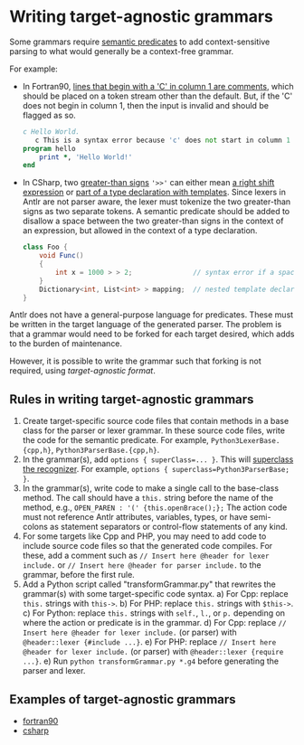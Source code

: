 # Writing target-agnostic grammars

Some grammars require
[semantic predicates](https://github.com/antlr/antlr4/blob/dev/doc/predicates.md)
to add context-sensitive parsing to what would generally be a context-free grammar.

For example:
* In Fortran90, [lines that begin with a 'C' in column 1
are comments](https://github.com/antlr/grammars-v4/blob/43fbb16fec1d474d38a603cc6a6bcbe5edf07b1e/fortran/fortran90/slow/hw.f90#L1),
which should be placed on a token stream other than the default.
But, if the 'C' does not begin in
column 1, then the input is invalid and should be flagged as so.
	```fortran
	c Hello World.
	   c This is a syntax error because 'c' does not start in column 1
	program hello
		print *, 'Hello World!'
	end
	```

* In CSharp, two [greater-than signs](https://util.unicode.org/UnicodeJsps/character.jsp?a=003E)
`'>>'` can either mean
[a right shift expression](https://github.com/antlr/grammars-v4/blob/43fbb16fec1d474d38a603cc6a6bcbe5edf07b1e/csharp/examples/AllInOneNoPreprocessor.cs#L657C15-L657C17)
or [part of a type declaration with templates](https://github.com/antlr/grammars-v4/blob/master/csharp/examples/AllInOneNoPreprocessor.cs#L463C33-L463C35).
Since lexers in Antlr are not parser aware,
the lexer must tokenize the two greater-than signs as two separate tokens.
A semantic predicate should be added to disallow a space between the two greater-than signs in the context
of an expression, but allowed in the context of a type declaration. 
	```C#
	class Foo {
		void Func()
		{
			int x = 1000 > > 2;               // syntax error if a space exists in the double greater-than sign
		}
		Dictionary<int, List<int> > mapping;  // nested template declaration, valid
	}
	```

Antlr does not have a general-purpose language for predicates. These must be
written in the target language of the generated parser. The problem is that
a grammar would need to be forked for each target desired, which adds to the
burden of maintenance.

However, it is possible to write the grammar such that forking is not required,
using _target-agnostic format_.

## Rules in writing target-agnostic grammars

1) Create target-specific source code files that contain methods in a base class for
the parser or lexer grammar. In these source code files, write the code for the semantic
predicate. For example, `Python3LexerBase.{cpp,h}`, `Python3ParserBase.{cpp,h}`.
2) In the grammar(s), add `options { superClass=... }`. This will
[superclass the recognizer](https://github.com/antlr/antlr4/blob/dev/doc/options.md#superclass).
For example, `options { superclass=Python3ParserBase; }`.
3) In the grammar(s), write code to make a single
call to the base-class method. The call should have a `this.` string
before the name of the method, e.g., `OPEN_PAREN : '(' {this.openBrace();};`
The action code must not reference Antlr attributes,
variables, types, or have semi-colons as statement separators or
control-flow statements of any kind.
4) For some targets like Cpp and PHP, you may need to add code to include source
code files so that the generated code compiles.
For these, add a comment
such as `// Insert here @header for lexer include.` or `// Insert here @header for parser include.`
to the grammar, before the first rule.
5) Add a Python script called "transformGrammar.py" that rewrites the grammar(s) 
with some target-specific code syntax.
   a) For Cpp: replace `this.` strings with `this->`.
   b) For PHP: replace `this.` strings with `$this->`.
   c) For Python: replace `this.` strings with `self.`, `l.`, or `p.` depending on
where the action or predicate is in the grammar.
   d) For Cpp: replace `// Insert here @header for lexer include.` (or parser) with
`@header::lexer {#include ...}`.
   e) For PHP: replace `// Insert here @header for lexer include.` (or parser) with
`@header::lexer {require ...}`.
   e) Run `python transformGrammar.py *.g4` before generating the parser and lexer.

## Examples of target-agnostic grammars
* [fortran90](https://github.com/antlr/grammars-v4/tree/master/fortran/fortran90)
* [csharp](https://github.com/antlr/grammars-v4/tree/master/csharp)
